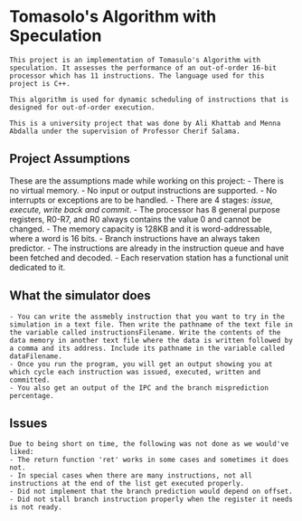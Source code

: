 # Tomasolo's Algorithm with Speculation

    This project is an implementation of Tomasulo's Algorithm with speculation. It assesses the performance of an out-of-order 16-bit processor which has 11 instructions. The language used for this project is C++.
    
    This algorithm is used for dynamic scheduling of instructions that is designed for out-of-order execution.

    This is a university project that was done by Ali Khattab and Menna Abdalla under the supervision of Professor Cherif Salama.
    
    
## Project Assumptions

These are the assumptions made while working on this project:
    - There is no virtual memory.
    - No input or output instructions are supported.
    - No interrupts or exceptions are to be handled.
    - There are 4 stages: _issue, execute, write back and commit_.
    - The processor has 8 general purpose registers, R0-R7, and R0 always contains the value 0 and cannot be changed.
    - The memory capacity is 128KB and it is word-addressable, where a word is 16 bits. 
    - Branch instructions have an always taken predictor.
    - The instructions are already in the instruction queue and have been fetched and decoded.
    - Each reservation station has a functional unit dedicated to it.
    
    
## What the simulator does

    - You can write the assmebly instruction that you want to try in the simulation in a text file. Then write the pathname of the text file in the variable called instructionsFilename. Write the contents of the data memory in another text file where the data is written followed by a comma and its address. Include its pathname in the variable called dataFilename. 
    - Once you run the program, you will get an output showing you at which cycle each instruction was issued, executed, written and committed. 
    - You also get an output of the IPC and the branch misprediction percentage.
    
    
## Issues

    Due to being short on time, the following was not done as we would've liked:
    - The return function 'ret' works in some cases and sometimes it does not.
    - In special cases when there are many instructions, not all instructions at the end of the list get executed properly.
    - Did not implement that the branch prediction would depend on offset.
    - Did not stall branch instruction properly when the register it needs is not ready.

